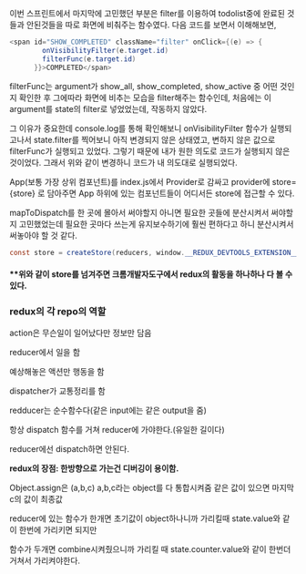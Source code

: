 이번 스프린트에서 마지막에 고민했던 부분은 filter를 이용하여 todolist중에 완료된 것들과 안된것들을 따로 화면에 비춰주는 함수였다. 다음 코드를 보면서 이해해보면, 

```java	
<span id="SHOW_COMPLETED" className="filter" onClick={(e) => {
        onVisibilityFilter(e.target.id)
        filterFunc(e.target.id)
      }}>COMPLETED</span>
```

filterFunc는 argument가 show_all, show_completed, show_active 중 어떤 것인지 확인한 후 그에따라 화면에 비추는 모습을 filter해주는 함수인데, 처음에는 이 argument를 state의 filter로 넣었었는데, 작동하지 않았다. 

그 이유가 중요한데 console.log를 통해 확인해보니 onVisibilityFilter 함수가 실행되고나서 state.filter를 찍어보니 아직 변경되지 않은 상태였고, 변하지 않은 값으로 filterFunc가 실행되고 있었다. 그렇기 때문에 내가 원한 의도로 코드가 실행되지 않은 것이었다. 그래서 위와 같이 변경하니 코드가 내 의도대로 실행되었다.



App(보통 가장 상위 컴포넌트)를 index.js에서 Provider로 감싸고 provider에 store={store} 로 담아주면 App 하위에 있는 컴포넌트들이 어디서든 store에 접근할 수 있다.



mapToDispatch를 한 곳에 몰아서 써야할지 아니면 필요한 곳들에 분산시켜서 써야할지 고민했었는데 필요한 곳마다 쓰는게 유지보수하기에 훨씬 편하다고 하니 분산시켜서 써놓아야 할 것 같다.



```java	
const store = createStore(reducers, window.__REDUX_DEVTOOLS_EXTENSION__ && window.__REDUX_DEVTOOLS_EXTENSION__());
```

#### **위와 같이 store를 넘겨주면 크롬개발자도구에서 redux의 활동을 하나하나 다 볼 수 있다.



### redux의 각 repo의 역할

action은 무슨일이 일어났다만 정보만 담음

reducer에서 일을 함

예상해놓은 액션만 행동을 함

dispatcher가 교통정리를 함

redducer는 순수함수다(같은 input에는 같은 output을 줌)

항상 dispatch 함수를 거쳐 reducer에 가야한다.(유일한 길이다)
 

reducer에선 dispatch하면 안된다.  

**redux의 장점: 한방향으로 가는건 디버깅이 용이함.**

Object.assign은 (a,b,c) a,b,c라는 object를 다 통합시켜줌 같은 값이 있으면 마지막 c의 값이 최종값
  

reducer에 있는 함수가 한개면 초기값이 object하나니까 가리킬때 state.value와 같이 한번에 가리키면 되지만

함수가 두개면 combine시켜줬으니까 가리킬 때 state.counter.value와 같이 한번더 거쳐서 가리켜야한다.


  